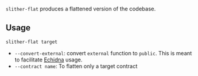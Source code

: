 `slither-flat` produces a flattened version of the codebase.

## Usage
`slither-flat target`

- `--convert-external`: convert `external` function to `public`. This is meant to facilitate [Echidna](https://github.com/crytic/echidna) usage.
- `--contract name`:  To flatten only a target contract
